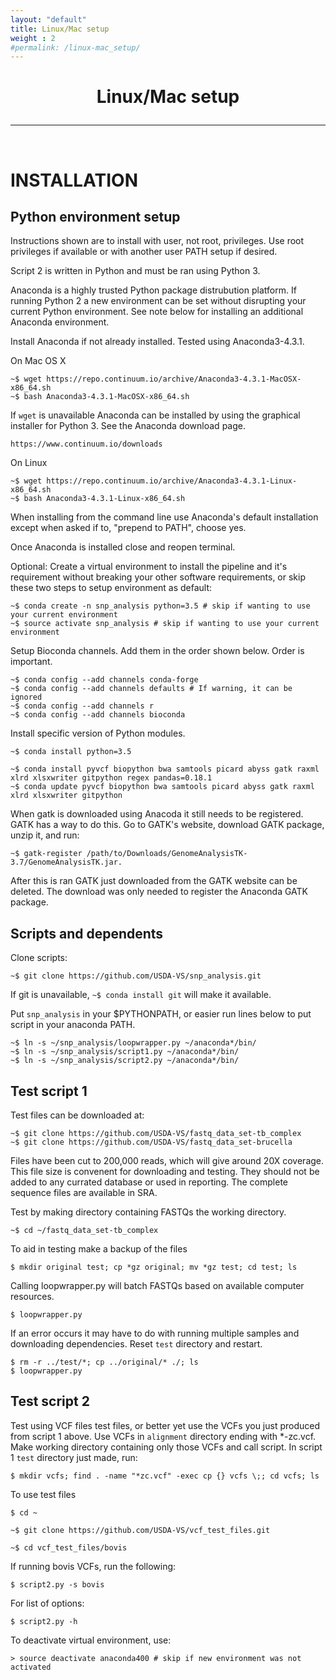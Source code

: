 ```yaml
---
layout: "default"
title: Linux/Mac setup
weight : 2
#permalink: /linux-mac_setup/
---
```


<h1><p style="text-align: center">Linux/Mac setup</p></h1>

-----
<br>

INSTALLATION
=================

## Python environment setup

Instructions shown are to install with user, not root, privileges.  Use root privileges if available or with another user PATH setup if desired.

Script 2 is written in Python and must be ran using Python 3.  

Anaconda is a highly trusted Python package distrubution platform.  If running Python 2 a new environment can be set without disrupting your current Python environment.  See note below for installing an additional Anaconda environment.  

Install Anaconda if not already installed.  Tested using Anaconda3-4.3.1.

On Mac OS X
        
    ~$ wget https://repo.continuum.io/archive/Anaconda3-4.3.1-MacOSX-x86_64.sh
    ~$ bash Anaconda3-4.3.1-MacOSX-x86_64.sh

If `wget` is unavailable Anaconda can be installed by using the graphical installer for Python 3.  See the Anaconda download page.

    https://www.continuum.io/downloads

On Linux

    ~$ wget https://repo.continuum.io/archive/Anaconda3-4.3.1-Linux-x86_64.sh        
    ~$ bash Anaconda3-4.3.1-Linux-x86_64.sh
    
When installing from the command line use Anaconda's default installation except when asked if to, "prepend to PATH", choose yes.
    
Once Anaconda is installed close and reopen terminal.

Optional: Create a virtual environment to install the pipeline and it's requirement without breaking your other software requirements, or skip these two steps to setup environment as default:

    ~$ conda create -n snp_analysis python=3.5 # skip if wanting to use your current environment
    ~$ source activate snp_analysis # skip if wanting to use your current environment

Setup Bioconda channels.  Add them in the order shown below.  Order is important.

    ~$ conda config --add channels conda-forge
    ~$ conda config --add channels defaults # If warning, it can be ignored
    ~$ conda config --add channels r
    ~$ conda config --add channels bioconda
    
Install specific version of Python modules.

    ~$ conda install python=3.5
    
    ~$ conda install pyvcf biopython bwa samtools picard abyss gatk raxml xlrd xlsxwriter gitpython regex pandas=0.18.1
    ~$ conda update pyvcf biopython bwa samtools picard abyss gatk raxml xlrd xlsxwriter gitpython

When gatk is downloaded using Anacoda it still needs to be registered.  GATK has a way to do this.  Go to GATK's website, download GATK package, unzip it, and run:

    ~$ gatk-register /path/to/Downloads/GenomeAnalysisTK-3.7/GenomeAnalysisTK.jar.  
    
After this is ran GATK just downloaded from the GATK website can be deleted.  The download was only needed to register the Anaconda GATK package.

## Scripts and dependents
Clone scripts: 

    ~$ git clone https://github.com/USDA-VS/snp_analysis.git
    
If git is unavailable, `~$ conda install git` will make it available.

Put `snp_analysis` in your $PYTHONPATH, or easier run lines below to put script in your anaconda PATH.

    ~$ ln -s ~/snp_analysis/loopwrapper.py ~/anaconda*/bin/
    ~$ ln -s ~/snp_analysis/script1.py ~/anaconda*/bin/
    ~$ ln -s ~/snp_analysis/script2.py ~/anaconda*/bin/
    

## Test script 1

Test files can be downloaded at:

    ~$ git clone https://github.com/USDA-VS/fastq_data_set-tb_complex
    ~$ git clone https://github.com/USDA-VS/fastq_data_set-brucella
    
Files have been cut to 200,000 reads, which will give around 20X coverage.  This file size is convenent for downloading and testing.  They should not be added to any currated database or used in reporting.  The complete sequence files are available in SRA.

Test by making directory containing FASTQs the working directory.

    ~$ cd ~/fastq_data_set-tb_complex

To aid in testing make a backup of the files

    $ mkdir original test; cp *gz original; mv *gz test; cd test; ls

Calling loopwrapper.py will batch FASTQs based on available computer resources.

    $ loopwrapper.py

If an error occurs it may have to do with running multiple samples and downloading dependencies.  Reset `test` directory and restart.

    $ rm -r ../test/*; cp ../original/* ./; ls
    $ loopwrapper.py

## Test script 2

Test using VCF files test files, or better yet use the VCFs you just produced from script 1 above.  Use VCFs in `alignment` directory ending with *-zc.vcf.  Make working directory containing only those VCFs and call script.  In script 1 `test` directory just made, run:

    $ mkdir vcfs; find . -name "*zc.vcf" -exec cp {} vcfs \;; cd vcfs; ls
    
To use test files

    $ cd ~
    
    ~$ git clone https://github.com/USDA-VS/vcf_test_files.git
    
    ~$ cd vcf_test_files/bovis
   
If running bovis VCFs, run the following:

    $ script2.py -s bovis
    
For list of options:
    
    $ script2.py -h
    
To deactivate virtual environment, use:
    
    > source deactivate anaconda400 # skip if new environment was not activated
    
